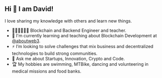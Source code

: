 ## Hi 👋 I am David!

I love sharing my knowledge with others and learn new things.

- 👨🏻‍🏫👨🏻‍💻 Blockchain and Backend Engineer and teacher.
- 🌱 I'm currently learning and teaching about Blockchain Development at [@aboutweb3](https://twitter.com/aboutweb3).
- ⚡ I’m looking to solve challenges that mix business and decentralized technologies to build strong communities.
- 💬 Ask me about Startups, Innovation, Crypto and Code.
- 🏆 My hobbies are swimming, MTBike, dancing and volunteering in medical missions and food banks.
